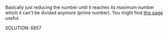 Basically just reducing the number until it reaches its maximum number which it
can't be divided anymore (prime number). You might find 
[this page](en.wikipedia.org/wiki/Sieve_of_Eratosthenes#Example) useful.

SOLUTION: 6857
